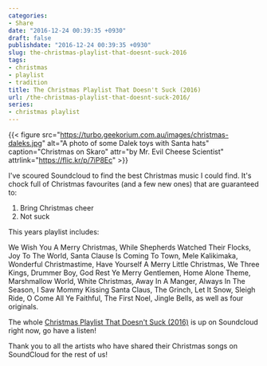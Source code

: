 ```yaml
---
categories:
- Share
date: "2016-12-24 00:39:35 +0930"
draft: false
publishdate: "2016-12-24 00:39:35 +0930"
slug: the-christmas-playlist-that-doesnt-suck-2016
tags:
- christmas
- playlist
- tradition
title: The Christmas Playlist That Doesn't Suck (2016)
url: /the-christmas-playlist-that-doesnt-suck-2016/
series:
- christmas playlist
---
```


{{< figure src="https://turbo.geekorium.com.au/images/christmas-daleks.jpg" alt="A photo of some Dalek toys with Santa hats" caption="Christmas on Skaro" attr="by Mr. Evil Cheese Scientist" attrlink="https://flic.kr/p/7iP8Ec" >}}

I've scoured Soundcloud to find the best Christmas music I could find. It's chock full of Christmas favourites (and a few new ones) that are guaranteed to:

1.  Bring Christmas cheer
2.  Not suck

This years playlist includes:

We Wish You A Merry Christmas, While Shepherds Watched Their Flocks, Joy To The World, Santa Clause Is Coming To Town, Mele Kalikimaka, Wonderful Christmastime, Have Yourself A Merry Little Christmas, We Three Kings, Drummer Boy, God Rest Ye Merry Gentlemen, Home Alone Theme, Marshmallow World, White Christmas, Away In A Manger, Always In The Season, I Saw Mommy Kissing Santa Claus, The Grinch, Let It Snow, Sleigh Ride, O Come All Ye Faithful, The First Noel, Jingle Bells, as well as four originals.

The whole [Christmas Playlist That Doesn't Suck (2016)](https://soundcloud.com/screenbeard/sets/christmas-playlist-2016) is up on Soundcloud right now, go have a listen!

Thank you to all the artists who have shared their Christmas songs on SoundCloud for the rest of us!
